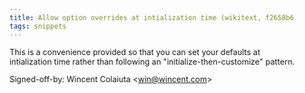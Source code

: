 ```yaml
---
title: Allow option overrides at intialization time (wikitext, f2658b6)
tags: snippets
---
```


This is a convenience provided so that you can set your defaults at intialization time rather than following an "initialize-then-customize" pattern.

Signed-off-by: Wincent Colaiuta &lt;win@wincent.com&gt;
